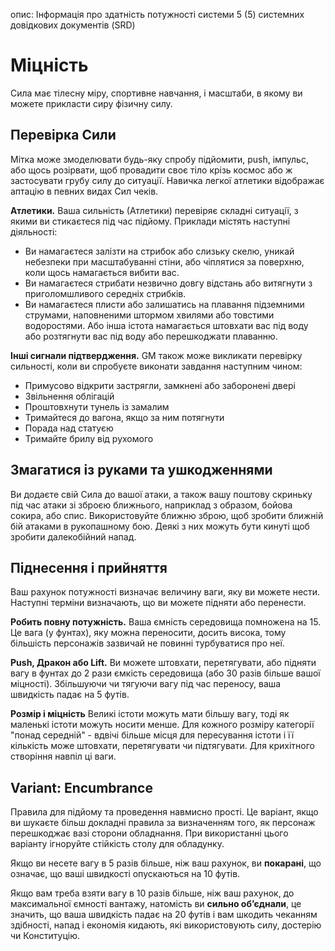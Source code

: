 опис: Інформація про здатність потужності системи 5 (5) системних довідкових документів (SRD)

# Міцність
Сила має тілесну міру, спортивне навчання, і масштаби, в якому ви можете прикласти сиру фізичну силу.

## Перевірка Сили
Мітка може змоделювати будь-яку спробу підйомити, push, імпульс, або щось розірвати, щоб провадити своє тіло крізь космос або ж застосувати грубу силу до ситуації. Навичка легкої атлетики відображає аптацію в певних видах Сил чеків.

**Атлетики.** Ваша сильність (Атлетики) перевіряє складні ситуації, з якими ви стикаєтеся під час підйому. Приклади містять наступні діяльності:

* Ви намагаєтеся залізти на стрибок або слизьку скелю, уникай небезпеки при масштабуванні стіни, або чіплятися за поверхню, коли щось намагається вибити вас.
* Ви намагаєтеся стрибати незвично довгу відстань або витягнути з приголомшливого середніх стрибків.
* Ви намагаєтеся плисти або залишатись на плавання підземними струмами, наповненими штормом хвилями або товстими водоростями. Або інша істота намагається штовхати вас під воду або розтягнути вас під воду або перешкоджати плаванню.


**Інші сигнали підтвердження.** GM також може викликати перевірку сильності, коли ви спробуєте виконати завдання наступним чином:

* Примусово відкрити застрягли, замкнені або заборонені двері
* Звільнення облігацій
* Проштовхнути тунель із замалим
* Тримайтеся до вагона, якщо за ним потягнути
* Порада над статуєю
* Тримайте брилу від рухомого

## Змагатися із руками та ушкодженнями
Ви додаєте свій Сила до вашої атаки, а також вашу поштову скриньку під час атаки зі зброєю ближнього, наприклад з образом, бойова сокира, або спис. Використовуйте ближню зброю, щоб зробити ближній бій атаками в рукопашному бою. Деякі з них можуть бути кинуті щоб зробити далекобійний напад.

## Піднесення і прийняття
Ваш рахунок потужності визначає величину ваги, яку ви можете нести. Наступні терміни визначають, що ви можете підняти або перенести.

**Робить повну потужність.** Ваша ємність середовища помножена на 15. Це вага (у фунтах), яку можна переносити, досить висока, тому більшість персонажів зазвичай не повинні турбуватися про неї.

**Push, Дракон або Lift.** Ви можете штовхати, перетягувати, або підняти вагу в фунтах до 2 рази ємкість середовища (або 30 разів більше вашої міцності). Збільшуючи чи тягуючи вагу під час переносу, ваша швидкість падає на 5 футів.

**Розмір і міцність** Великі істоти можуть мати більшу вагу, тоді як маленькі істоти можуть носити менше. Для кожного розміру категорії "понад середній" - вдвічі більше місця для пересування істоти і її кількість може штовхати, перетягувати чи підтягувати. Для крихітного створіння навпіл ці ваги.

## Variant: Encumbrance
Правила для підйому та проведення навмисно прості. Це варіант, якщо ви шукаєте більш докладні правила за визначенням того, як персонаж перешкоджає вазі сторони обладнання. При використанні цього варіанту ігноруйте стійкість столу для обладунку.

Якщо ви несете вагу в 5 разів більше, ніж ваш рахунок, ви **покарані**, що означає, що ваші швидкості опускаються на 10 футів.

Якщо вам треба взяти вагу в 10 разів більше, ніж ваш рахунок, до максимальної ємності вантажу, натомість ви **сильно об’єднали**, це значить, що ваша швидкість падає на 20 футів і вам шкодить чеканням здібності, напад і економія кидають, які використовують силу, достерію чи Конституцію.